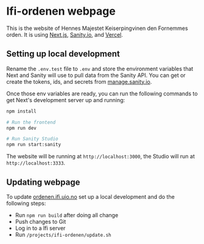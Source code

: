 # Ifi-ordenen webpage

This is the website of Hennes Majestet Keiserpingvinen den Fornemmes orden. It is
using [Next.js](https://nextjs.org), [Sanity.io](https://www.sanity.io), and [Vercel](https://vercel.com).

## Setting up local development

Rename the `.env.test` file to `.env` and store the environment variables that Next and Sanity will use to pull data
from the Sanity API. You can get or create the tokens, ids, and secrets
from [manage.sanity.io](https://manage.sanity.io).

Once those env variables are ready, you can run the following commands to get Next's development server up and running:

```bash
npm install

# Run the frontend
npm run dev

# Run Sanity Studio
npm run start:sanity
```

The website will be running at `http://localhost:3000`, the Studio will run at `http://localhost:3333`.

## Updating webpage

To update [ordenen.ifi.uio.no](https://ordenen.ifi.uio.no/) set up a local development and do the following steps:

- Run `npm run build` after doing all change
- Push changes to Git
- Log in to a Ifi server
- Run `/projects/ifi-ordenen/update.sh`